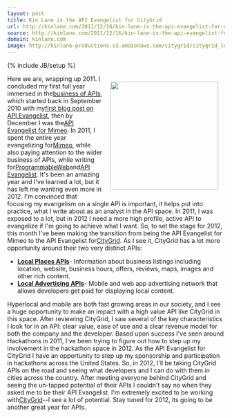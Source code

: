 ```yaml
---
layout: post
title: Kin Lane is the API Evangelist for CityGrid
url: http://kinlane.com/2011/12/16/kin-lane-is-the-api-evangelist-for-citygrid/
source: http://kinlane.com/2011/12/16/kin-lane-is-the-api-evangelist-for-citygrid/
domain: kinlane.com
image: http://kinlane-productions.s3.amazonaws.com/citygrid/citygrid_logo.jpg
---
```

{% include JB/setup %}<p><!DOCTYPE html PUBLIC "-//W3C//DTD XHTML 1.0 Transitional//EN"
    "http://www.w3.org/TR/xhtml1/DTD/xhtml1-transitional.dtd">
<html xmlns="http://www.w3.org/1999/xhtml">
  <head>
    <title></title>
  </head>
  <body>
    <a title="CityGrid" href="http://www.citygrid.com/"><img style="padding: 15px;" src="http://kinlane-productions.s3.amazonaws.com/citygrid/citygrid_logo.jpg" alt="" width="250" align=
    "right" /></a> Here we are, wrapping up 2011. I concluded my first full year immersed in the<a title="business of apis" href="http://blog.apievangelist.com/business_of_apis.php">business of
    APIs</a>, which started back in September 2010 with my<a title="first blog post on API Evangelist" href="http://blog.apievangelist.com/2010/09/25/hello-world/">first blog post on API
    Evangelist</a>, then by December I was the<a title="API Evangelist for Mimeo" href="http://developer.mimeo.com/">API Evangelist for Mimeo</a>. In 2011, I spent the entire year evangelizing
    for<a title="Mimeo" href="http://www.mimeo.com/">Mimeo</a>, while also paying attention to the wider business of APIs, while writing for<a title="ProgrammableWeb" href=
    "http://www.programmableweb.com/profile/kinlane">ProgrammableWeb</a>and<a title="API Evangelist" href="http://apievangelist.com/">API Evangelist</a>. It's been an amazing year and I've learned a
    lot, but it has left me wanting even more in 2012. I'm convinced that focusing my evangelism on a single API is important, it helps put into practice, what I write about as an analyst in the API
    space. In 2011, I was exposed to a lot, but in 2012 I need a more high profile, active API to evangelize if I'm going to achieve what I want. So, to set the stage for 2012, this month I've been
    making the transition from being the API Evangelist for Mimeo to the API Evangelist for<a title="CityGrid" href="http://developer.citygridmedia.com/">CityGrid</a>. As I see it, CityGrid has a lot
    more opportunity around their two very distinct APIs:
    <ul class="mainlist">
      <li>
        <strong><a title="Local Places API" href="http://docs.citygridmedia.com/display/citygridv2/Content+by+CityGrid">Local Places APIs</a></strong>- Information about business listings including
        location, website, business hours, offers, reviews, maps, images and other rich content.
      </li>
      <li>
        <strong><a title="Local Advertising APIs" href="http://docs.citygridmedia.com/display/citygridv2/Ads+by+CityGrid">Local Advertising APIs</a></strong>- Mobile and web app advertising network
        that allows developers get paid for displaying local content.
      </li>
    </ul>Hyperlocal and mobile are both fast growing areas in our society, and I see a huge opportunity to make an impact with a high value API like CityGrid in this space. After reviewing CityGrid,
    I saw several of the key characteristics I look for in an API: clear value, ease of use and a clear revenue model for both the company and the developer. Based upon success I've seen around
    Hackathons in 2011, I've been trying to figure out how to step up my involvement in the hackathon space in 2012. As the API Evangelist for CityGrid I have an opportunity to step up my sponsorship
    and participation in hackathons across the United States. So, in 2012, I'll be taking CityGrid APIs on the road and seeing what developers and I can do with them in cities across the country.
    After meeting everyone behind CityGrid and seeing the un-tapped potential of their APIs I couldn't say no when they asked me to be their API Evangelist. I'm extremely excited to be working
    with<a title="CityGrid" href="http://www.citygrid.com/">CityGrid</a>--I see a lot of potential. Stay tuned for 2012, its going to be another great year for APIs.
  </body>
</html></p>
